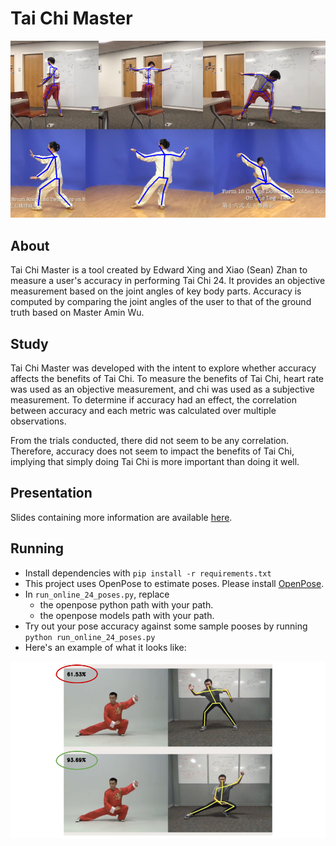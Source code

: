 # Tai Chi Master

![teaser1](/images/1.png)

## About

Tai Chi Master is a tool created by Edward Xing and Xiao (Sean) Zhan to measure a user's accuracy in performing Tai Chi 24. It provides an objective measurement based on the joint angles of key body parts. Accuracy is computed by comparing the joint angles of the user to that of the ground truth based on Master Amin Wu.

## Study

Tai Chi Master was developed with the intent to explore whether accuracy affects the benefits of Tai Chi. To measure the benefits of Tai Chi, heart rate was used as an objective measurement, and chi was used as a subjective measurement. To determine if accuracy had an effect, the correlation between accuracy and each metric was calculated over multiple observations. 

From the trials conducted, there did not seem to be any correlation. Therefore, accuracy does not seem to impact the benefits of Tai Chi, implying that simply doing Tai Chi is more important than doing it well.

## Presentation
Slides containing more information are available [here](https://docs.google.com/presentation/d/17qAxEklpiHCAzNIXFjC4eY1SAIED22zMmu4B1uLttX8/edit?usp=sharing).

## Running
- Install dependencies with `pip install -r requirements.txt`
- This project uses OpenPose to estimate poses. Please install [OpenPose](https://github.com/CMU-Perceptual-Computing-Lab/openpose).
- In `run_online_24_poses.py`, replace
  - the openpose python path with your path. 
  - the openpose models path with your path.
- Try out your pose accuracy against some sample pooses by running `python run_online_24_poses.py`
- Here's an example of what it looks like:

![teaser1](/images/3.png)